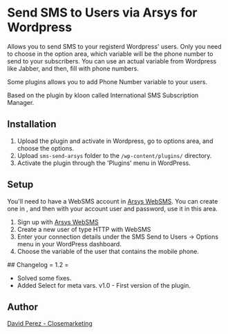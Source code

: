 # Send SMS to Users via Arsys for Wordpress

Allows you to send SMS to your registerd Wordpress' users. Only you need to choose in the option area, which variable will be the phone number to send to your subscribers. You can use an actual variable from Wordpress like Jabber, and then, fill with phone numbers.

Some plugins allows you to add Phone Number variable to your users.

Based on the plugin by kloon called International SMS Subscription Manager.

## Installation

1. Upload the plugin and activate in Wordpress, go to options area, and choose the options.
2. Upload `sms-send-arsys` folder to the `/wp-content/plugins/` directory.
2. Activate the plugin through the 'Plugins' menu in WordPress.

## Setup

You'll need to have a WebSMS account in [Arsys WebSMS](http://www.closemarketing.es/websms/). You can create one in , and then with your account user and password, use it in this area.

1. Sign up with [Arsys WebSMS](http://www.closemarketing.es/websms/)
2. Create a new user of type HTTP with WebSMS
3. Enter your connection details under the SMS Send to Users -> Options menu in your WordPress dashboard.
4. Choose the variable of the user that contains the mobile phone.


## Changelog
= 1.2 =
* Solved some fixes.
* Added Select for meta vars.
v1.0 - First version of the plugin.



## Author
[David Perez - Closemarketing](http://www.closemarketing.es/)